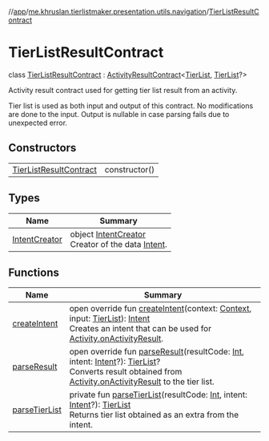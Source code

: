 //[app](../../../index.md)/[me.khruslan.tierlistmaker.presentation.utils.navigation](../index.md)/[TierListResultContract](index.md)

# TierListResultContract

class [TierListResultContract](index.md) : [ActivityResultContract](https://developer.android.com/reference/kotlin/androidx/activity/result/contract/ActivityResultContract.html)&lt;[TierList](../../me.khruslan.tierlistmaker.data.models.tierlist/-tier-list/index.md), [TierList](../../me.khruslan.tierlistmaker.data.models.tierlist/-tier-list/index.md)?&gt; 

Activity result contract used for getting tier list result from an activity.

Tier list is used as both input and output of this contract. No modifications are done to the input. Output is nullable in case parsing fails due to unexpected error.

## Constructors

| | |
|---|---|
| [TierListResultContract](-tier-list-result-contract.md) | constructor() |

## Types

| Name | Summary |
|---|---|
| [IntentCreator](-intent-creator/index.md) | object [IntentCreator](-intent-creator/index.md)<br>Creator of the data [Intent](https://developer.android.com/reference/kotlin/android/content/Intent.html). |

## Functions

| Name | Summary |
|---|---|
| [createIntent](create-intent.md) | open override fun [createIntent](create-intent.md)(context: [Context](https://developer.android.com/reference/kotlin/android/content/Context.html), input: [TierList](../../me.khruslan.tierlistmaker.data.models.tierlist/-tier-list/index.md)): [Intent](https://developer.android.com/reference/kotlin/android/content/Intent.html)<br>Creates an intent that can be used for [Activity.onActivityResult](https://developer.android.com/reference/kotlin/android/app/Activity.html#onactivityresult). |
| [parseResult](parse-result.md) | open override fun [parseResult](parse-result.md)(resultCode: [Int](https://kotlinlang.org/api/latest/jvm/stdlib/kotlin/-int/index.html), intent: [Intent](https://developer.android.com/reference/kotlin/android/content/Intent.html)?): [TierList](../../me.khruslan.tierlistmaker.data.models.tierlist/-tier-list/index.md)?<br>Converts result obtained from [Activity.onActivityResult](https://developer.android.com/reference/kotlin/android/app/Activity.html#onactivityresult) to the tier list. |
| [parseTierList](parse-tier-list.md) | private fun [parseTierList](parse-tier-list.md)(resultCode: [Int](https://kotlinlang.org/api/latest/jvm/stdlib/kotlin/-int/index.html), intent: [Intent](https://developer.android.com/reference/kotlin/android/content/Intent.html)?): [TierList](../../me.khruslan.tierlistmaker.data.models.tierlist/-tier-list/index.md)<br>Returns tier list obtained as an extra from the intent. |
